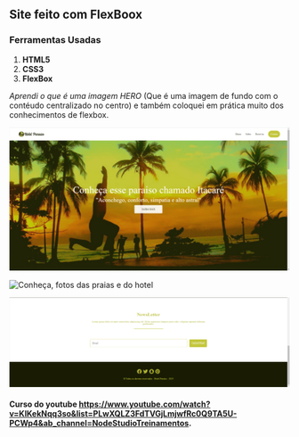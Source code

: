 ## Site feito com FlexBoox

### Ferramentas Usadas
1. **HTML5**
2. **CSS3**
3. **FlexBox**

*Aprendi o que é uma imagem HERO* (Que é uma imagem de fundo com o contéudo centralizado no centro) e também coloquei em prática muito dos conhecimentos de flexbox.

![Principal, área com a navegação e uma imagem HERO](https://github.com/FtxDante/css-flexbox/blob/main/node-curso/img/Principal.png)

![Conheça, fotos das praias e do hotel](https://github.com/FtxDante/css-flexbox/blob/main/node-curso/img/Conhe%C3%A7a.png)

![NewsLetter, como para escrever o email](https://github.com/FtxDante/css-flexbox/blob/main/node-curso/img/NewsLetter.png)


#### Curso do youtube https://www.youtube.com/watch?v=KIKekNqq3so&list=PLwXQLZ3FdTVGjLmjwfRc0Q9TA5U-PCWp4&ab_channel=NodeStudioTreinamentos.
 
 
